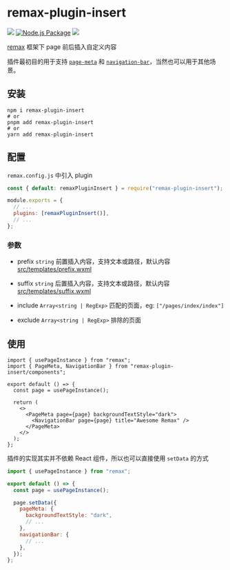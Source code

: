 # remax-plugin-insert

[![](https://img.shields.io/npm/v/remax-plugin-insert)](https://www.npmjs.com/package/remax-plugin-insert)
[![Node.js Package](https://github.com/baranwang/remax-plugin-insert/actions/workflows/npm-publish.yml/badge.svg)](https://github.com/baranwang/remax-plugin-insert/actions/workflows/npm-publish.yml)
![](https://img.shields.io/npm/l/remax-plugin-insert)

[remax](https://github.com/remaxjs/remax) 框架下 page 前后插入自定义内容

插件最初目的用于支持 [`page-meta`](https://developers.weixin.qq.com/miniprogram/dev/component/page-meta.html) 和 [`navigation-bar`](https://developers.weixin.qq.com/miniprogram/dev/component/navigation-bar.html)，当然也可以用于其他场景。

## 安装

```shell
npm i remax-plugin-insert
# or
pnpm add remax-plugin-insert
# or
yarn add remax-plugin-insert
```

## 配置

`remax.config.js` 中引入 plugin

```javascript
const { default: remaxPluginInsert } = require("remax-plugin-insert");

module.exports = {
  // ...
  plugins: [remaxPluginInsert()],
  // ...
};
```

### 参数

- prefix `string` 前置插入内容，支持文本或路径，默认内容 [src/templates/prefix.wxml](/src/templates/prefix.wxml)

- suffix `string` 后置插入内容，支持文本或路径，默认内容 [src/templates/suffix.wxml](/src/templates/suffix.wxml)

- include `Array<string | RegExp>` 匹配的页面，eg: `["/pages/index/index"]`

- exclude `Array<string | RegExp>` 排除的页面

## 使用

```tsx
import { usePageInstance } from "remax";
import { PageMeta, NavigationBar } from "remax-plugin-insert/components";

export default () => {
  const page = usePageInstance();

  return (
    <>
      <PageMeta page={page} backgroundTextStyle="dark">
        <NavigationBar page={page} title="Awesome Remax" />
      </PageMeta>
    </>
  );
};
```

插件的实现其实并不依赖 React 组件，所以也可以直接使用 `setData` 的方式

```javascript
import { usePageInstance } from "remax";

export default () => {
  const page = usePageInstance();

  page.setData({
    pageMeta: {
      backgroundTextStyle: "dark",
      // ...
    },
    navigationBar: {
      // ...
    },
  });
};
```

